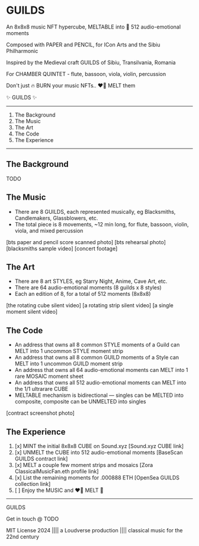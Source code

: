 # GUILDS

An 8x8x8 music NFT hypercube, MELTABLE into 💙 512 audio-emotional moments

Composed with PAPER and PENCIL, for ICon Arts and the Sibiu Philharmonic

Inspired by the Medieval craft GUILDS of Sibiu, Transilvania, Romania

For CHAMBER QUINTET - flute, bassoon, viola, violin, percussion

Don't just 🔥 BURN your music NFTs.. ❤️‍🔥 MELT them

✨ GUILDS ✨

---

1. The Background
2. The Music
3. The Art
4. The Code
5. The Experience

---

## The Background

TODO

## The Music

- There are 8 GUILDS, each represented musically, eg Blacksmiths, Candlemakers, Glassblowers, etc.
- The total piece is 8 movements, ~12 min long, for flute, bassoon, violin, viola, and mixed percussion

[bts paper and pencil score scanned photo]
[bts rehearsal photo]
[blacksmiths sample video]
[concert footage]

## The Art

- There are 8 art STYLES, eg Starry Night, Anime, Cave Art, etc.
- There are 64 audio-emotional moments (8 guilds x 8 styles)
- Each an edition of 8, for a total of 512 moments (8x8x8)

[the rotating cube silent video]
[a rotating strip silent video]
[a single moment silent video]

## The Code

- An address that owns all 8 common STYLE moments of a Guild can MELT into 1 uncommon STYLE moment strip
- An address that owns all 8 common GUILD moments of a Style can MELT into 1 uncommon GUILD moment strip
- An address that owns all 64 audio-emotional moments can MELT into 1 rare MOSAIC moment sheet
- An address that owns all 512 audio-emotional moments can MELT into the 1/1 ultrarare CUBE
- MELTABLE mechanism is bidirectional — singles can be MELTED into composite, composite can be UNMELTED into singles

[contract screenshot photo]

## The Experience

1. [x] MINT the initial 8x8x8 CUBE on Sound.xyz [Sound.xyz CUBE link]
2. [x] UNMELT the CUBE into 512 audio-emotional moments [BaseScan GUILDS contract link]
3. [x] MELT a couple few moment strips and mosaics [Zora ClassicalMusicFan.eth profile link]
4. [x] List the remaining moments for .000888 ETH [OpenSea GUILDS collection link]
5. [ ] Enjoy the MUSIC and ❤️‍🔥 MELT 🫠

---

GUILDS

Get in touch @ TODO

MIT License 2024 |||| a Loudverse production |||| classical music for the 22nd century
